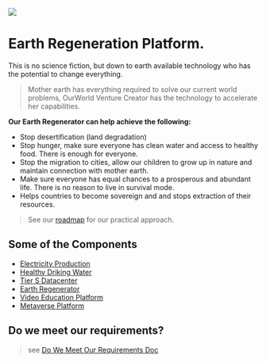 
![](img/earthregen.png)

# Earth Regeneration Platform.

This is no science fiction, but down to earth available technology who has the potential to change everything.

> Mother earth has everything required to solve our current world problems, OurWorld Venture Creator has the technology to accelerate her capabilities.


**Our Earth Regenerator can help achieve the following:**

- Stop desertification (land degradation)
- Stop hunger, make sure everyone has clean water and access to healthy food. There is enough for everyone.
- Stop the migration to cities, allow our children to grow up in nature and maintain connection with mother earth.
- Make sure everyone has equal chances to a prosperous and abundant life. There is no reason to live in survival mode.
- Helps countries to become sovereign and and stops extraction of their resources.

> See our [roadmap](roadmap.md) for our practical approach.

## Some of the Components

- [Electricity Production](electricity_production.md) 
- [Healthy Driking Water](drinking_water.md)
- [Tier S Datacenter](tier_s_datacenter.md)
- [Earth Regenerator](earth_regenerator.md)
- [Video Education Platform](video_education.md)
- [Metaverse Platform](metaverse_platform.md)

## Do we meet our requirements?

> see [Do We Meet Our Requirements Doc](do_we_succeed.md)